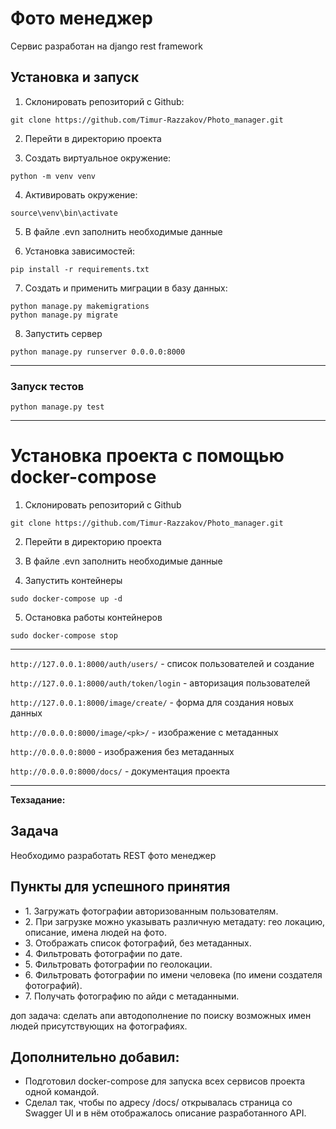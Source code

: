 # Фото менеджер

Сервис разработан на django rest framework


## Установка и запуск

1. Склонировать репозиторий с Github:

````
git clone https://github.com/Timur-Razzakov/Photo_manager.git
````
2. Перейти в директорию проекта

3. Создать виртуальное окружение:

````
python -m venv venv
````

4. Активировать окружение:
````
source\venv\bin\activate
````
5. В файле .evn заполнить необходимые данные
 
6. Установка зависимостей:

```
pip install -r requirements.txt
```

7. Создать и применить миграции в базу данных:
```
python manage.py makemigrations
python manage.py migrate
```
8. Запустить сервер
```
python manage.py runserver 0.0.0.0:8000
```
***
### Запуск тестов
``` 
python manage.py test
```
***
# Установка проекта с помощью docker-compose


1. Склонировать репозиторий с Github
```
git clone https://github.com/Timur-Razzakov/Photo_manager.git
```
2. Перейти в директорию проекта


3. В файле .evn заполнить необходимые данные


4. Запустить контейнеры 
``` 
sudo docker-compose up -d
 ```
5. Остановка работы контейнеров 
```
sudo docker-compose stop
```
***
```http://127.0.0.1:8000/auth/users/``` - список пользователей и создание

```http://127.0.0.1:8000/auth/token/login``` - авторизация пользователей

```http://127.0.0.1:8000/image/create/``` - форма для создания новых данных


```http://0.0.0.0:8000/image/<pk>/``` - изображение с метаданных

```http://0.0.0.0:8000``` - изображения без метаданных

```http://0.0.0.0:8000/docs/``` - документация проекта

***

**Техзадание:** 

## Задача

<p>Необходимо разработать REST фото менеджер</p>

## Пункты для успешного принятия 
<ul>
<li>1. Загружать фотографии авторизованным пользователям.</li>
<li>2. При загрузке можно указывать различную метадату: гео локацию, описание, имена людей на фото.</li>
<li>3. Отображать список фотографий, без метаданных.</li>
<li>4. Фильтровать фотографии по дате.</li>
<li>5. Фильтровать фотографии по геолокации.</li>
<li>6. Фильтровать фотографии по имени человека (по имени создателя фотографий).</li>
<li>7. Получать фотографию по айди с метаданными.</li>
</ul>

<p>доп задача: сделать апи автодополнение по поиску возможных имен людей присутствующих на фотографиях. </p>

## Дополнительно добавил:

<ul>

[//]: # (<li> Тестирование написанного кода.</li>)
<li> Подготовил docker-compose для запуска всех сервисов проекта одной командой.</li>
<li> Сделал так, чтобы по адресу /docs/ открывалась страница со Swagger UI и в нём отображалось описание разработанного API.</li>

</ul>